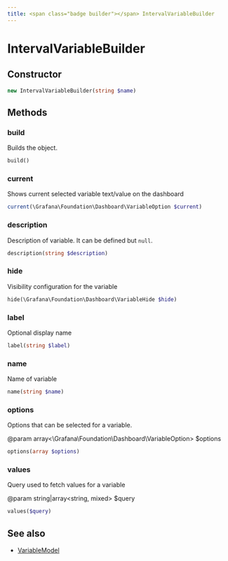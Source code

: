 ```yaml
---
title: <span class="badge builder"></span> IntervalVariableBuilder
---
```

# <span class="badge builder"></span> IntervalVariableBuilder

## Constructor

```php
new IntervalVariableBuilder(string $name)
```
## Methods

### <span class="badge object-method"></span> build

Builds the object.

```php
build()
```

### <span class="badge object-method"></span> current

Shows current selected variable text/value on the dashboard

```php
current(\Grafana\Foundation\Dashboard\VariableOption $current)
```

### <span class="badge object-method"></span> description

Description of variable. It can be defined but `null`.

```php
description(string $description)
```

### <span class="badge object-method"></span> hide

Visibility configuration for the variable

```php
hide(\Grafana\Foundation\Dashboard\VariableHide $hide)
```

### <span class="badge object-method"></span> label

Optional display name

```php
label(string $label)
```

### <span class="badge object-method"></span> name

Name of variable

```php
name(string $name)
```

### <span class="badge object-method"></span> options

Options that can be selected for a variable.

@param array<\Grafana\Foundation\Dashboard\VariableOption> $options

```php
options(array $options)
```

### <span class="badge object-method"></span> values

Query used to fetch values for a variable

@param string|array<string, mixed> $query

```php
values($query)
```

## See also

 * <span class="badge object-type-class"></span> [VariableModel](./object-VariableModel.md)
